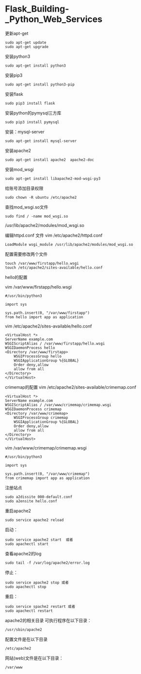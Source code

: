 # Flask_Building-_Python_Web_Services

更新apt-get
```
sudo apt-get update
sudo apt-get upgrade
```

安装python3
```
sudo apt-get install python3
```
安装pip3
```
sudo apt-get install python3-pip
```

安装flask
```
sudo pip3 install flask
```
安装python的pymysql三方库
```
sudo pip3 install pymysql
```

安装：mysql-server
```
sudo apt-get install mysql-server
```
安装apache2
```
sudo apt-get install apache2  apache2-doc
```
安装mod_wsgi
```
sudo apt-get install libapache2-mod-wsgi-py3
```

给账号添加目录权限
```
sudo chown -R ubuntu /etc/apache2
```
查找mod_wsgi.so文件
```
sudo find / -name mod_wsgi.so
```
/usr/lib/apache2/modules/mod_wsgi.so

编辑httpd.conf 文件
vim /etc/apache2/httpd.conf 
```
LoadModule wsgi_module /usr/lib/apache2/modules/mod_wsgi.so
```


配置需要修改两个文件
```
touch /var/www/firstapp/hello.wsgi
touch /etc/apache2/sites-available/hello.conf
```
hello的配置

vim /var/www/firstapp/hello.wsgi
```
#/usr/bin/python3

import sys

sys.path.insert(0, "/var/www/firstapp")
from hello import app as application
```
vim /etc/apache2/sites-available/hello.conf
```
<VirtualHost *> 
ServerName example.com 
WSGIScriptAlias / /var/www/firstapp/hello.wsgi 
WSGIDaemonProcess hello 
<Directory /var/www/firstapp> 
    WSGIProcessGroup hello 
    WSGIApplicationGroup %{GLOBAL} 
    Order deny,allow 
    allow from all 
</Directory> 
</VirtualHost>
```

crimemap的配置
vim /etc/apache2/sites-available/crimemap.conf
```
<VirtualHost *>
ServerName example.com
WSGIScriptAlias / /var/www/crimemap/crimemap.wsgi
WSGIDaemonProcess crimemap
<Directory /var/www/crimemap>
    WSGIProcessGroup crimemap
    WSGIApplicationGroup %{GLOBAL}
    Order deny,allow 
    allow from all 
</Directory>
</VirtualHost>
```

vim /var/www/crimemap/crimemap.wsgi
```
#/usr/bin/python3

import sys

sys.path.insert(0, "/var/www/crimemap")
from crimemap import app as application
```

注册站点
```
sudo a2dissite 000-default.conf 
sudo a2ensite hello.conf 
```

重启apache2
```
sudo service apache2 reload
```

启动：
```
sudo service apache2 start  或者
sudo apachectl start
```
查看apache2的log
```
sudo tail -f /var/log/apache2/error.log
```

停止：
```
sudo service apache2 stop 或者
sudo apachectl stop
```

重启：
```
sudo service spache2 restart 或者
sudo apachectl restart
```
apache2的相关目录
可执行程序在以下目录：
```
/usr/sbin/apache2
```
配置文件是在以下目录
```
/etc/apache2
```
网站(web)文件是在以下目录：
```
/var/www
```
